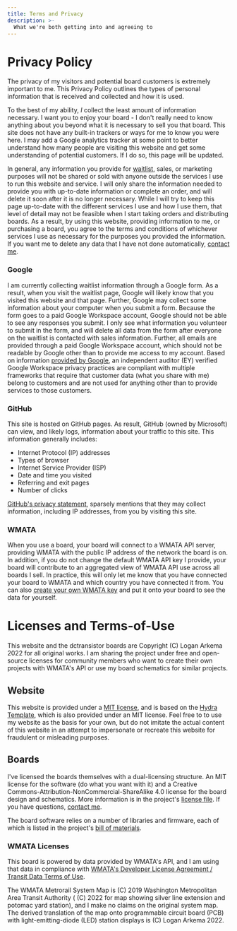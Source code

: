 ```yaml
---
title: Terms and Privacy
description: >-
  What we're both getting into and agreeing to
---
```


# Privacy Policy

The privacy of my visitors and potential board customers is extremely important to me. This Privacy Policy outlines the types of personal information that is received and collected and how it is used.

To the best of my ability, *I* collect the least amount of information necessary. I want you to enjoy your board - I don't really need to know anything about you beyond what it is necessary to sell you that board. This site does not have any built-in trackers or ways for me to know you were here. I may add a Google analytics tracker at some point to better understand how many people are visiting this website and get some understanding of potential customers. If I do so, this page will be updated.

In general, any information you provide for [waitlist](/waitlist), sales, or marketing purposes will not be shared or sold with anyone outside the services I use to run this website and service. I will only share the information needed to provide you with up-to-date information or complete an order, and will delete it soon after it is no longer necessary. While I will try to keep this page up-to-date with the different services I use and how I use them, that level of detail may not be feasible when I start taking orders and distributing boards. As a result, by using this website, providing information to me, or purchasing a board, you agree to the terms and conditions of whichever services I use as necessary for the purposes you provided the information. If you want me to delete any data that I have not done automatically, [contact me](/contact/).

### Google
I am currently collecting waitlist information through a Google form. As a result, when you visit the waitlist page, Google will likely know that you visited this website and that page. Further, Google may collect some information about your computer when you submit a form. Because the form goes to a paid Google Workspace account, Google should not be able to see any responses you submit. I only see what information you volunteer to submit in the form, and will delete all data from the form after everyone on the waitlist is contacted with sales information. Further, all emails are provided through a paid Google Workspace account, which should not be readable by Google other than to provide me access to my account. Based on information [provided by Google](https://workspace.google.com/security/?secure-by-design_activeEl=data-centers), an independent auditor (EY) verified Google Workspace privacy practices are compliant with multiple frameworks that require that customer data (what you share with me) belong to customers and are not used for anything other than to provide services to those customers.

### GitHub
This site is hosted on GitHub pages. As result, GitHub (owned by Microsoft) can view, and likely logs, information about your traffic to this site. This information generally includes:

* Internet Protocol (IP) addresses
* Types of browser
* Internet Service Provider (ISP)
* Date and time you visited
* Referring and exit pages
* Number of clicks

[GitHub's privacy statement](https://docs.github.com/en/github/site-policy/github-privacy-statement#github-pages), sparsely mentions that they may collect information, including IP addresses, from you by visiting this site.

### WMATA
When you use a board, your board will connect to a WMATA API server, providing WMATA with the public IP address of the network the board is on. In addition, if you do not change the default WMATA API key I provide, your board
will contribute to an aggregated view of WMATA API use across all boards I sell. In practice, this will only let me know that you have connected your board to WMATA and which country you have connected it from. You can also [create your own WMATA key](https://developer.wmata.com/signup/) and put it onto your board to see the data for yourself.

# Licenses and Terms-of-Use
This website and the dctransistor boards are Copyright (C) Logan Arkema 2022 for all original works. I am sharing the project under free and open-source licenses for community members who want to create their own projects with WMATA's API or use my board schematics for similar projects.

## Website
This website is provided under a [MIT license](/LICENSE), and is based on the [Hydra Template](https://cloudcannon.com/community/themes/hydra/), which is also provided under an MIT license. Feel free to to use my website as the basis for your own, but do not imitate the actual content of this website in an attempt to impersonate or recreate this website for fraudulent or misleading purposes. 

## Boards
I've licensed the boards themselves with a dual-licensing structure. An MIT license for the software (do what you want with it) and a Creative Commons-Attribution-NonCommercial-ShareAlike 4.0 license for the board design and schematics. More information is in the project's [license file](https://github.com/LArkema/dctransistor-project/blob/main/LICENSE.md). If you have questions, [contact me](/contact/).

The board software relies on a number of libraries and firmware, each of which is listed in the project's [bill of materials](https://github.com/LArkema/dctransistor-project/blob/main/bom.json).

### WMATA Licenses
This board is powered by data provided by WMATA's API, and I am using that data in compliance with [WMATA's Developer License Agreement / Transit Data Terms of Use](https://developer.wmata.com/license). 

The WMATA Metrorail System Map is (C) 2019 Washington Metropolitan Area Transit Authority ( (C) 2022 for map showing silver line extension and potomac yard station), and I make no claims on the original system map. The derived translation of the map onto programmable circuit board (PCB) with light-emitting-diode (LED) station displays is (C) Logan Arkema 2022.